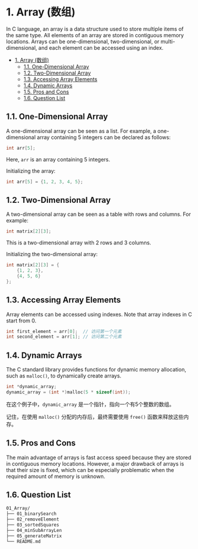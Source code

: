 # 1. Array (数组)

In C language, an array is a data structure used to store multiple items of the same type. All elements of an array are stored in contiguous memory locations. Arrays can be one-dimensional, two-dimensional, or multi-dimensional, and each element can be accessed using an index.

- [1. Array (数组)](#1-array-数组)
  - [1.1. One-Dimensional Array](#11-one-dimensional-array)
  - [1.2. Two-Dimensional Array](#12-two-dimensional-array)
  - [1.3. Accessing Array Elements](#13-accessing-array-elements)
  - [1.4. Dynamic Arrays](#14-dynamic-arrays)
  - [1.5. Pros and Cons](#15-pros-and-cons)
  - [1.6. Question List](#16-question-list)

## 1.1. One-Dimensional Array

A one-dimensional array can be seen as a list. For example, a one-dimensional array containing 5 integers can be declared as follows:

```c
int arr[5];
```

Here, `arr` is an array containing 5 integers.

Initializing the array:

```c
int arr[5] = {1, 2, 3, 4, 5};
```

## 1.2. Two-Dimensional Array

A two-dimensional array can be seen as a table with rows and columns. For example:

```c
int matrix[2][3];
```

This is a two-dimensional array with 2 rows and 3 columns.

Initializing the two-dimensional array:

```c
int matrix[2][3] = {
    {1, 2, 3},
    {4, 5, 6}
};
```

## 1.3. Accessing Array Elements

Array elements can be accessed using indexes. Note that array indexes in C start from 0.

```c
int first_element = arr[0];  // 访问第一个元素
int second_element = arr[1]; // 访问第二个元素
```

## 1.4. Dynamic Arrays

The C standard library provides functions for dynamic memory allocation, such as `malloc()`, to dynamically create arrays.

```c
int *dynamic_array;
dynamic_array = (int *)malloc(5 * sizeof(int));
```

在这个例子中，`dynamic_array` 是一个指针，指向一个有5个整数的数组。

记住，在使用 `malloc()` 分配的内存后，最终需要使用 `free()` 函数来释放这些内存。

## 1.5. Pros and Cons

The main advantage of arrays is fast access speed because they are stored in contiguous memory locations. However, a major drawback of arrays is that their size is fixed, which can be especially problematic when the required amount of memory is unknown.

## 1.6. Question List

```txt
01_Array/
├── 01_binarySearch
├── 02_removeElement
├── 03_sortedSquares
├── 04_minSubArrayLen
├── 05_generateMatrix
└── README.md
```

